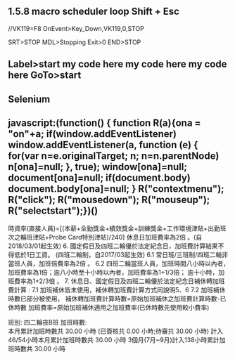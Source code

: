 
1.5.8
macro scheduler loop
Shift + Esc
------------
//VK119=F8
OnEvent>Key_Down,VK119,0,STOP

SRT>STOP
  MDL>Stopping
  Exit>0
END>STOP


Label>start
  my code here
  my code here
  my code here
GoTo>start
-----------
Selenium
---------
javascript:(function() { function R(a){ona = "on"+a; if(window.addEventListener) window.addEventListener(a, function (e) { for(var n=e.originalTarget; n; n=n.parentNode) n[ona]=null; }, true); window[ona]=null; document[ona]=null; if(document.body) document.body[ona]=null; } R("contextmenu"); R("click"); R("mousedown"); R("mouseup"); R("selectstart");})()
----------

時資率(直接人員)=[(本薪+全勤獎金+績效獎金+訓練獎金+工作環境津貼+出勤班次之輪班津貼+Probe Card特別津貼)/240]
休息日加班費率為2倍 。(自2018/03/01起生效)
6. 國定假日及四班二輪優於法定紀念日，加班費計算結果不得低於1日工資。 (四班二輪制，自2017/03起生效)
6.1 常日班/三班制/四班二輪非當班人員，加班倍費率為2倍 。
6.2 四班二輪當班人員，加班時間八小時以內者，加班費率為1倍；逾八小時至十小時以內者，加班費率為1+1/3倍；
          逾十小時，加班費率為1+2/3倍 。
7. 休息日、國定假日及四班二輪優於法定紀念日補休轉加班費計算 :
 7.1 加班補休皆未使用，補休轉加班費計算方式同說明5、6
 7.2 加班補休時數已部分被使用，
          補休轉加班費計算時數=原始加班補休之加班費計算時數-已休時數
          加班費率=原始加班補休適用之加班費率(已休時數先使用較小費率)



班別:	四二輪夜B班
加班時數:	
本月累計加班時數共 30.00 小時
(已簽核共 0.00 小時;待審共 30.00 小時)
計入46/54小時本月累計加班時數共 30.00 小時
3個月(7月~9月)計入138小時累計加班時數共 30.00 小時



